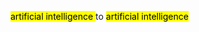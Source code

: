 <mark class="green">artificial intelligence </mark>  to <mark class="red">artificial intelligence </mark>